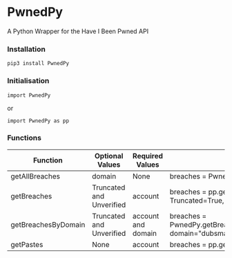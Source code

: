 # PwnedPy
A Python Wrapper for the Have I Been Pwned API

### Installation
```
pip3 install PwnedPy
```
### Initialisation
```
import PwnedPy
```
or
```
import PwnedPy as pp
```
### Functions

| Function | Optional Values | Required Values | Example | Output |
|----------|-----------------|--------|---------|-----------|
| getAllBreaches | domain | None | breaches = PwnedPy.getAllBreaches(domain="adobe.com")| JSON |
| getBreaches | Truncated and Unverified | account | breaches = pp.getBreaches("navanchauhan@gmail.com", Truncated=True, Unverified=True) | JSON |
| getBreachesByDomain | Truncated and Unverified | account and domain | breaches = PwnedPy.getBreachesByDomain("navanchauhan@gmail.com", domain="dubsmash.com") | JSON |
| getPastes | None | account | breaches = pp.getPastes("navanchauhan@gmail.com") | JSON |
